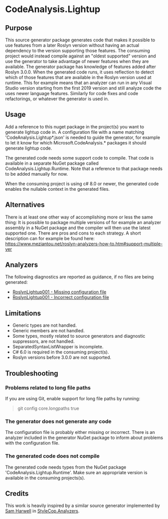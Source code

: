 # CodeAnalysis.Lightup

## Purpose

This source generator package generates code that makes it possible to use features from a later Roslyn version without having an actual
dependency to the version supporting those features.
The consuming project would instead compile against an "oldest supported" version and use the generator to take advantage of newer features
when they are available.
The generator package has knowledge of features added after Roslyn 3.0.0. When the generated code runs, it uses reflection to detect
which of those features that are available in the Roslyn version used at runtime. This for example means that an analyzer can run in any
Visual Studio version starting from the first 2019 version and still analyze code the uses newer language features. Similarly for code fixes
and code refactorings, or whatever the generator is used in.

## Usage

Add a reference to this nuget package in the project(s) you want to generate lightup code in. A configuration file with a name matching
'CodeAnalysis.Lightup*.json' is needed to guide the generator, for example to let it know for which  Microsoft.CodeAnalysis.* packages
it should generate lightup code.

The generated code needs some support code to compile. That code is available in a separate NuGet package called CodeAnalysis.Lightup.Runtime.
Note that a reference to that package needs to be added manually for now.

When the consuming project is using c# 8.0 or newer, the generated code enables the nullable context in the generated files.

## Alternatives

There is at least one other way of accomplishing more or less the same thing: It is possible to package multiple versions of for example an
analyzer assembly in a NuGet package and the compiler will then use the latest supported one. There are pros and cons to each strategy.
A short description can for example be found here: https://www.meziantou.net/roslyn-analyzers-how-to.htm#support-multiple-ver

## Analyzers

The following diagnostics are reported as guidance, if no files are being generated:
* [RoslynLightup001 - Missing configuration file](https://github.com/bjornhellander/CodeAnalysis.Lightup/blob/master/doc/RoslynLightup001.md)
* [RoslynLightup001 - Incorrect configuration file](https://github.com/bjornhellander/CodeAnalysis.Lightup/blob/master/doc/RoslynLightup002.md)

## Limitations

- Generic types are not handled.
- Generic members are not handled.
- Some types, mostly related to source generators and diagnostic suppressors, are not handled.
- SeparatedSyntaxListWrapper is incomplete.
- C# 6.0 is required in the consuming project(s).
- Roslyn versions before 3.0.0 are not supported.

## Troubleshooting

### Problems related to long file paths

If you are using Git, enable support for long file paths by running:

> git config core.longpaths true

### The generator does not generate any code

The configuration file is probably either missing or incorrect. There is an analyzer included in the
generator NuGet package to inform about problems with the configuration file.

### The generated code does not compile

The generated code needs types from the NuGet package 'CodeAnalysis.Lightup.Runtime'.
Make sure an appropriate version is available in the consuming projects(s).

## Credits

This work is heavily inspired by a similar source generator implemented by [Sam Harwell](https://github.com/sharwell) in [StyleCop.Analyzers](https://github.com/DotNetAnalyzers/StyleCopAnalyzers).
